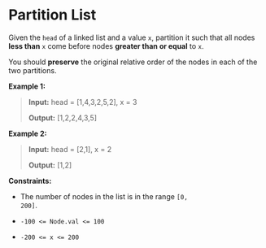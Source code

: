 # Partition List

Given the <code>head</code> of a linked list and a value <code>x</code>, partition it such that all nodes **less than** <code>x</code> come before nodes **greater than or equal** to <code>x</code>.

You should **preserve** the original relative order of the nodes in each of the two partitions.


**Example 1:**
>
> **Input:** head = [1,4,3,2,5,2], x = 3
>
> **Output:** [1,2,2,4,3,5]

**Example 2:**
>
> **Input:** head = [2,1], x = 2
>
> **Output:** [1,2]


**Constraints:**

- The number of nodes in the list is in the range <code>[0, 200]</code>.

- <code>-100 &lt;= Node.val &lt;= 100</code>

- <code>-200 &lt;= x &lt;= 200</code>
